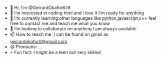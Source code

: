 - 👋 Hi, I’m @GerrardOkafor628
- 👀 I’m interested in coding html and i love it I'm ready for anything
- 🌱 I’m currently learning other languages like python,javascript,c++ feel free to contact me and teach me what you know
- 💞️ I’m looking to collaborate on anything I am always available
- 📫 How to reach me ,I can be found on gmail as gerrardokafor0@gmail.com
- 😄 Pronouns: ...
- ⚡ Fun fact: I might be a teen but very skilled

<!---
GerrardOkafor628/GerrardOkafor628 is a ✨ special ✨ repository because its `README.md` (this file) appears on your GitHub profile.
You can click the Preview link to take a look at your changes.
--->
